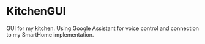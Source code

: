 # KitchenGUI
GUI for my kitchen. Using Google Assistant for voice control and connection to my SmartHome implementation.
